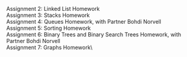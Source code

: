 Assignment 2: Linked List Homework\
Assignment 3: Stacks Homework\
Assignment 4: Queues Homework, with Partner Bohdi Norvell\
Assignment 5: Sorting Homework\
Assignment 6: Binary Trees and Binary Search Trees Homework, with Partner Bohdi Norvell\
Assignment 7: Graphs Homework\
